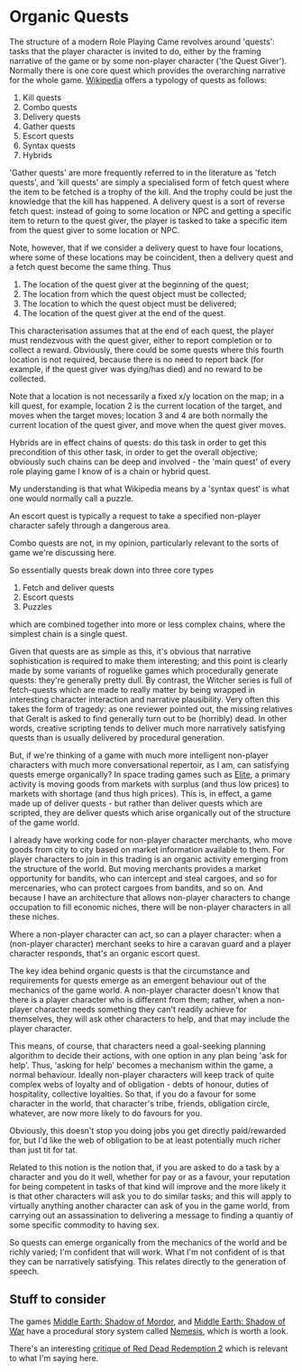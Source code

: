 # Organic Quests

The structure of a modern Role Playing Came revolves around 'quests': tasks that the player character is invited to do, either by the framing narrative of the game or by some non-player character ('the Quest Giver'). Normally there is one core quest which provides the overarching narrative for the whole game. [Wikipedia](https://en.wikipedia.org/wiki/Quest_(gaming)) offers a typology of quests as follows:

1. Kill quests
2. Combo quests
3. Delivery quests
4. Gather quests
5. Escort quests
6. Syntax quests
7. Hybrids

'Gather quests' are more frequently referred to in the literature as 'fetch quests', and 'kill quests' are simply a specialised form of fetch quest where the item to be fetched is a trophy of the kill. And the trophy could be just the knowledge that the kill has happened. A delivery quest is a sort of reverse fetch quest: instead of going to some location or NPC and getting a specific item to return to the quest giver, the player is tasked to take a specific item from the quest giver to some location or NPC.

Note, however, that if we consider a delivery quest to have four locations, where some of these locations may be coincident, then a delivery quest and a fetch quest become the same thing. Thus

1. The location of the quest giver at the beginning of the quest;
2. The location from which the quest object must be collected;
3. The location to which the quest object must be delivered;
4. The location of the quest giver at the end of the quest.

This characterisation assumes that at the end of each quest, the player must rendezvous with the quest giver, either to report completion or to collect a reward. Obviously, there could be some quests where this fourth location is not required, because there is no need to report back (for example, if the quest giver was dying/has died) and no reward to be collected.

Note that a location is not necessarily a fixed x/y location on the map; in a kill quest, for example, location 2 is the current location of the target, and moves when the target moves; location 3 and 4 are both normally the current location of the quest giver, and move when the quest giver moves.

Hybrids are in effect chains of quests: do this task in order to get this precondition of this other task, in order to get the overall objective; obviously such chains can be deep and involved - the 'main quest' of every role playing game I know of is a chain or hybrid quest.

My understanding is that what Wikipedia means by a 'syntax quest' is what one would normally call a puzzle.

An escort quest is typically a request to take a specified non-player character safely through a dangerous area.

Combo quests are not, in my opinion, particularly relevant to the sorts of game we're discussing here.

So essentially quests break down into three core types

1. Fetch and deliver quests
2. Escort quests
3. Puzzles

which are combined together into more or less complex chains, where the simplest chain is a single quest.

Given that quests are as simple as this, it's obvious that narrative sophistication is required to make them interesting; and this point is clearly made by some variants of roguelike games which procedurally generate quests: they're generally pretty dull. By contrast, the Witcher series is full of fetch-quests which are made to really matter by being wrapped in interesting character interaction and narrative plausibility. Very often this takes the form of tragedy: as one reviewer pointed out, the missing relatives that Geralt is asked to find generally turn out to be (horribly) dead. In other words, creative scripting tends to deliver much more narratively satisfying quests than is usually delivered by procedural generation.

But, if we're thinking of a game with much more intelligent non-player characters with much more conversational repertoir, as I am, can satisfying quests emerge organically? In space trading games such as [Elite](https://www.telegraph.co.uk/games/11051122/Elite-the-game-that-changed-the-world.html), a primary activity is moving goods from markets with surplus (and thus low prices) to markets with shortage (and thus high prices). This is, in effect, a game made up of deliver quests - but rather than deliver quests which are scripted, they are deliver quests which arise organically out of the structure of the game world.

I already have working code for non-player character merchants, who move goods from city to city based on market information available to them. For player characters to join in this trading is an organic activity emerging from the structure of the world. But moving merchants provides a market opportunity for bandits, who can intercept and steal cargoes, and so for mercenaries, who can protect cargoes from bandits, and so on. And because I have an architecture that allows non-player characters to change occupation to fill economic niches, there will be non-player characters in all these niches.

Where a non-player character can act, so can a player character: when a (non-player character) merchant seeks to hire a caravan guard and a player character responds, that's an organic escort quest.

The key idea behind organic quests is that the circumstance and requirements for quests emerge as an emergent behaviour out of the mechanics of the game world. A non-player character doesn't know that there is a player character who is different from them; rather, when a non-player character needs something they can't readily achieve for themselves, they will ask other characters to help, and that may include the player character.

This means, of course, that characters need a goal-seeking planning algorithm to decide their actions, with one option in any plan being 'ask for help'. Thus, 'asking for help' becomes a mechanism within the game, a normal behaviour. Ideally non-player characters will keep track of quite complex webs of loyalty and of obligation - debts of honour, duties of hospitality, collective loyalties. So that, if you do a favour for some character in the world, that character's tribe, friends, obligation circle, whatever, are now more likely to do favours for you.

Obviously, this doesn't stop you doing jobs you get directly paid/rewarded for, but I'd like the web of obligation to be at least potentially much richer than just tit for tat.

Related to this notion is the notion that, if you are asked to do a task by a character and you do it well, whether for pay or as a favour, your reputation for being competent in tasks of that kind will improve and the more likely it is that other characters will ask you to do similar tasks; and this will apply to virtually anything another character can ask of you in the game world, from carrying out an assassination to delivering a message to finding a quantiy of some specific commodity to having sex.

So quests can emerge organically from the mechanics of the world and be richly varied; I'm confident that will work. What I'm not confident of is that they can be narratively satisfying. This relates directly to the generation of speech.

## Stuff to consider

The games [Middle Earth: Shadow of Mordor](https://en.wikipedia.org/wiki/Middle-earth:_Shadow_of_Mordor), and [Middle Earth: Shadow of War](https://en.wikipedia.org/wiki/Middle-earth:_Shadow_of_War) have a procedural story system called [Nemesis](https://youtu.be/Lm_AzK27mZY), which is worth a look.

There's an interesting [critique of Red Dead Redemption 2](https://www.youtube.com/watch?v=MvJPKOLDSos&feature=emb_logo) which is relevant to what I'm saying here.